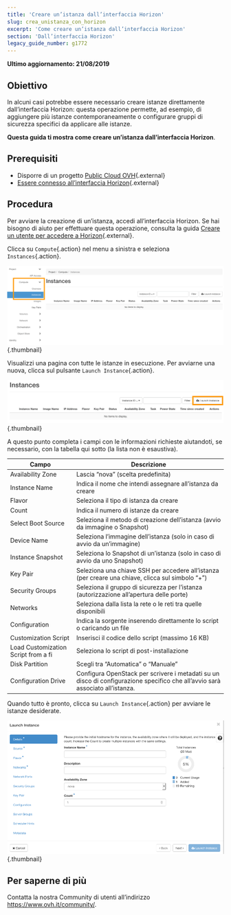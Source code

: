 ```yaml
---
title: 'Creare un’istanza dall’interfaccia Horizon'
slug: crea_unistanza_con_horizon
excerpt: 'Come creare un’istanza dall’interfaccia Horizon'
section: 'Dall’interfaccia Horizon'
legacy_guide_number: g1772
---
```


**Ultimo aggiornamento: 21/08/2019**

## Obiettivo

In alcuni casi potrebbe essere necessario creare istanze direttamente dall’interfaccia Horizon: questa operazione permette, ad esempio, di aggiungere più istanze contemporaneamente o configurare gruppi di sicurezza specifici da applicare alle istanze.

**Questa guida ti mostra come creare un’istanza dall’interfaccia Horizon**.

## Prerequisiti

- Disporre di un progetto [Public Cloud OVH](https://www.ovh.it/public-cloud/){.external}
- [Essere connesso all’interfaccia Horizon](https://docs.ovh.com/it/public-cloud/crea_un_utente_per_accedere_a_horizon/){.external} 

## Procedura

Per avviare la creazione di un’istanza, accedi all’interfaccia Horizon. Se hai bisogno di aiuto per effettuare questa operazione, consulta la guida [Creare un utente per accedere a Horizon](https://docs.ovh.com/it/public-cloud/crea_un_utente_per_accedere_a_horizon/){.external}.

Clicca su `Compute`{.action} nel menu a sinistra e seleziona `Instances`{.action}.

![createinstance](images/create-instance-step1.png){.thumbnail}

Visualizzi una pagina con tutte le istanze in esecuzione. Per avviarne una nuova, clicca sul pulsante `Launch Instance`{.action}.

![createinstance](images/create-instance-step2.png){.thumbnail}

A questo punto completa i campi con le informazioni richieste aiutandoti, se necessario, con la tabella qui sotto (la lista non è esaustiva). 

|Campo|Descrizione|
|---|---|
|Availability Zone|Lascia “nova” (scelta predefinita)|
|Instance Name|Indica il nome che intendi assegnare all’istanza da creare|
|Flavor|Seleziona il tipo di istanza da creare|
|Count|Indica il numero di istanze da creare|
|Select Boot Source|Seleziona il metodo di creazione dell’istanza (avvio da immagine o Snapshot)|
|Device Name|Seleziona l’immagine dell’istanza (solo in caso di avvio da un’immagine)|
|Instance Snapshot|Seleziona lo Snapshot di un’istanza (solo in caso di avvio da uno Snapshot)|
|Key Pair|Seleziona una chiave SSH per accedere all’istanza (per creare una chiave, clicca sul simbolo “+”)|
|Security Groups|Seleziona il gruppo di sicurezza per l’istanza (autorizzazione all’apertura delle porte)|
|Networks|Seleziona dalla lista la rete o le reti tra quelle disponibili|
|Configuration|Indica la sorgente inserendo direttamente lo script o caricando un file|
|Customization Script|Inserisci il codice dello script (massimo 16 KB)|
|Load Customization Script from a fi|Seleziona lo script di post-installazione|
|Disk Partition|Scegli tra “Automatica” o “Manuale”|
|Configuration Drive|Configura OpenStack per scrivere i metadati su un disco di configurazione specifico che all’avvio sarà associato all’istanza.|

Quando tutto è pronto, clicca su `Launch Instance`{.action} per avviare le istanze desiderate.

![createinstance](images/create-instance-step3.png){.thumbnail}

## Per saperne di più

Contatta la nostra Community di utenti all’indirizzo <https://www.ovh.it/community/>.